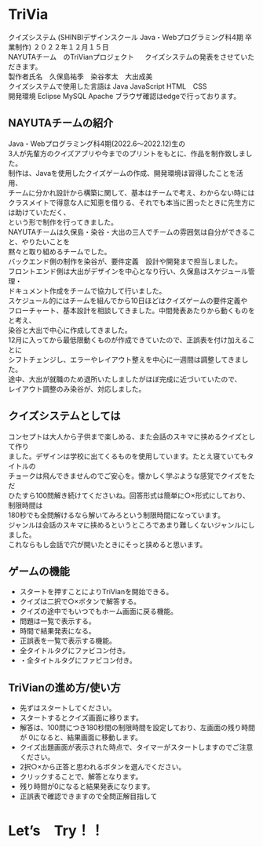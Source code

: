 # TriVia
クイズシステム (SHINBIデザインスクール Java・Webプログラミング科4期 卒業制作)
２０２２年１２月１５日  
NAYUTAチーム　のTriVianプロジェクト   　
クイズシステムの発表をさせていただきます。  
製作者氏名　久保島祐季　染谷孝太　大出成美  
クイズシステムで使用した言語は Java JavaScript HTML　CSS  
開発環境 Eclipse MySQL Apache
ブラウザ確認はedgeで行っております。  
## NAYUTAチームの紹介  
Java・Webプログラミング科4期(2022.6～2022.12)生の  
3人が先輩方のクイズアプリや今までのプリントをもとに、作品を制作致しました。  
制作は、Javaを使用したクイズゲームの作成、開発環境は習得したことを活用、  
チームに分かれ設計から構築に関して、基本はチームで考え、わからない時には  
クラスメイトで得意な人に知恵を借りる、それでも本当に困ったときに先生方には助けていただく、  
という形で制作を行ってきました。  
NAYUTAチームは久保島・染谷・大出の三人でチームの雰囲気は自分ができること、やりたいことを  
黙々と取り組めるチームでした。  
バックエンド側の制作を染谷が、要件定義　設計や開発まで担当しました。  
フロントエンド側は大出がデザインを中心となり行い、久保島はスケジュール管理・  
ドキュメント作成をチームで協力して行いました。  
スケジュール的にはチームを組んでから10日ほどはクイズゲームの要件定義や  
フローチャート、基本設計を相談してきました。中間発表あたりから動くものをと考え、  
染谷と大出で中心に作成してきました。  
12月に入ってから最低限動くものが作成できていたので、正誤表を付け加えることに  
シフトチェンジし、エラーやレイアウト整えを中心に一週間は調整してきました。  
途中、大出が就職のため退所いたしましたがほぼ完成に近づいていたので、  
レイアウト調整のみ染谷が、対応しました。  
## クイズシステムとしては  
コンセプトは大人から子供まで楽しめる、また会話のスキマに挟めるクイズとして作り  
ました。デザインは学校に出てくるものを使用しています。たとえ寝ていてもタイトルの  
チョークは飛んできませんのでご安心を。懐かしく学ぶような感覚でクイズをただ  
ひたすら100問解き続けてくださいね。回答形式は簡単に○×形式にしており、制限時間は  
180秒でも全問解けるなら解いてみろという制限時間になっています。  
ジャンルは会話のスキマに挟めるというところであまり難しくないジャンルにしました。  
これならもし会話で穴が開いたときにそっと挟めると思います。  
## ゲームの機能  
* スタートを押すことによりTriVianを開始できる。  
* クイズは二択で○×ボタンで解答する。  
* クイズの途中でもいつでもホーム画面に戻る機能。  
* 問題は一覧で表示する。  
* 時間で結果発表になる。
* 正誤表を一覧で表示する機能。  
* 全タイトルタグにファビコン付き。  
* ・全タイトルタグにファビコン付き。  
## TriVianの進め方/使い方  
* 先ずはスタートしてください。  
* スタートするとクイズ画面に移ります。
* 解答は、100問につき180秒間の制限時間を設定しており、左画面の残り時間が
0になると、結果画面に移動します。
* クイズ出題画面が表示された時点で、タイマーがスタートしますのでご注意ください。
* 2択○×から正答と思われるボタンを選んでください。
* クリックすることで、解答となります。
* 残り時間が0になると結果発表になります。
* 正誤表で確認できますので全問正解目指して  
# **Let’s　Try！！**
